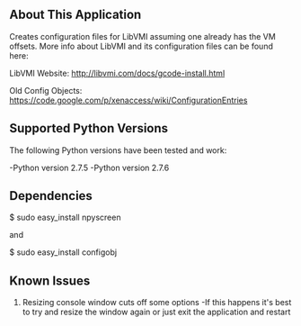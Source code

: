 About This Application
----------------------
Creates configuration files for LibVMI assuming one already has the VM offsets.
More info about LibVMI and its configuration files can be found here:

LibVMI Website: http://libvmi.com/docs/gcode-install.html

Old Config Objects: https://code.google.com/p/xenaccess/wiki/ConfigurationEntries

Supported Python Versions
-------------------------
The following Python versions have been tested and work:

-Python version 2.7.5
-Python version 2.7.6

Dependencies
-------------------------
$ sudo easy_install npyscreen

and

$ sudo easy_install configobj

Known Issues
--------------------------
1. Resizing console window cuts off some options
  -If this happens it's best to try and resize the window again or just exit the application and restart

